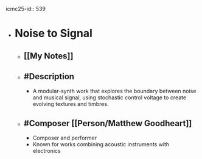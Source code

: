 icmc25-id:: 539

- # Noise to Signal
	- ## [[My Notes]]
	- ## #Description
		- A modular-synth work that explores the boundary between noise and musical signal, using stochastic control voltage to create evolving textures and timbres.
	- ## #Composer [[Person/Matthew Goodheart]]
		- Composer and performer
		- Known for works combining acoustic instruments with electronics 